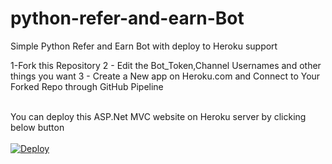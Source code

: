 # python-refer-and-earn-Bot
Simple Python Refer and Earn Bot with deploy to Heroku support 

1-Fork this Repository 
2 - Edit the Bot_Token,Channel Usernames and other things you want 
3 - Create a New app on Heroku.com and Connect to Your Forked Repo through GitHub Pipeline

<br/>
You can deploy this ASP.Net MVC website on Heroku server by clicking below button
<br/>
<br/>
<a href="https://heroku.com/deploy?template=@MJUploaderBot">
  <img src="https://www.herokucdn.com/deploy/button.svg" alt="Deploy">
</a>
